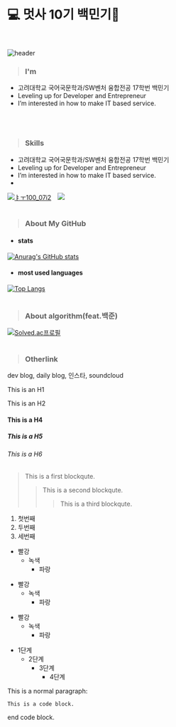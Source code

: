 # 💻 멋사 10기 백민기🦁 
<br/>

![header](https://capsule-render.vercel.app/api?type=wave&color=767AA0&height=300&section=header&text=Introduce&fontSize=90&fontColor=#000000)

> ### I'm
* 고려대학교 국어국문학과/SW벤처 융합전공 17학번 백민기
* Leveling up for Developer and Entrepreneur
* I’m interested in how to make IT based service.
<br/>
<br/>

> ### Skills
* 고려대학교 국어국문학과/SW벤처 융합전공 17학번 백민기
* Leveling up for Developer and Entrepreneur
* I’m interested in how to make IT based service.
* 
<a href="https://www.instagram.com/100_07i2/?hl=ko" target="_blank"><img src="https://img.shields.io/badge/뱃지레이블-배경색?style=뱃지모양&logo=로고&logoColor=로고색상"/>ㅑㅜ100_07i2</a>
<a href="https://www.instagram.com/본인인스타아이디/">
    <img 
        src="http://img.shields.io/badge/-쓰고싶은텍스트-배경색(ex.222222)?style=flat&logo=아이콘명(ex.Instagram)&link=https://www.instagram.com/본인인스타아이디/"
        style="height : auto; margin-left : 10px; margin-right : 10px;"/>
</a>
<br/>
<br/>

> ### About My GitHub
* #### stats
[![Anurag's GitHub stats](https://github-readme-stats.vercel.app/api?username=toyo30)](https://github.com/toyo30/github-readme-stats)
<br/>

* #### most used languages
[![Top Langs](https://github-readme-stats.vercel.app/api/top-langs/?username=toyo30&layout=compact)](https://github.com/toyo30/github-readme-stats)
<br/>
<br/>

> ### About algorithm(feat.백준)
[![Solved.ac프로필](http://mazassumnida.wtf/api/v2/generate_badge?boj=toyo30)](https://solved.ac/toyo30)
<br/>
<br/>

> ### Otherlink
dev blog, daily blog, 인스타, soundcloud

This is an H1

This is an H2




#### This is a H4
##### This is a H5
###### This is a H6










> This is a first blockqute.
>	> This is a second blockqute.
>	>	> This is a third blockqute.


1. 첫번째
2. 두번째
3. 세번째


* 빨강
  * 녹색
    * 파랑

+ 빨강
  + 녹색
    + 파랑

- 빨강
  - 녹색
    - 파랑


* 1단계
  - 2단계
    + 3단계
      + 4단계

This is a normal paragraph:

    This is a code block.
    
end code block.




